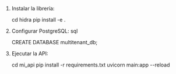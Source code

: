 1. Instalar la librería:

    cd hidra
    pip install -e .

2. Configurar PostgreSQL:
    sql

    CREATE DATABASE multitenant_db;

3. Ejecutar la API:

    cd mi_api
    pip install -r requirements.txt
    uvicorn main:app --reload